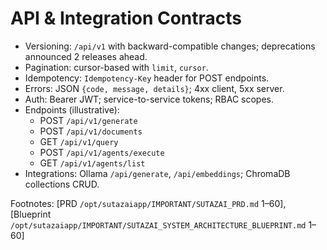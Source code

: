 # API & Integration Contracts

- Versioning: `/api/v1` with backward-compatible changes; deprecations announced 2 releases ahead.
- Pagination: cursor-based with `limit`, `cursor`.
- Idempotency: `Idempotency-Key` header for POST endpoints.
- Errors: JSON `{code, message, details}`; 4xx client, 5xx server.
- Auth: Bearer JWT; service-to-service tokens; RBAC scopes.
- Endpoints (illustrative):
  - POST `/api/v1/generate`
  - POST `/api/v1/documents`
  - GET `/api/v1/query`
  - POST `/api/v1/agents/execute`
  - GET `/api/v1/agents/list`
- Integrations: Ollama `/api/generate`, `/api/embeddings`; ChromaDB collections CRUD.

Footnotes: [PRD `/opt/sutazaiapp/IMPORTANT/SUTAZAI_PRD.md` 1–60], [Blueprint `/opt/sutazaiapp/IMPORTANT/SUTAZAI_SYSTEM_ARCHITECTURE_BLUEPRINT.md` 1–60]
